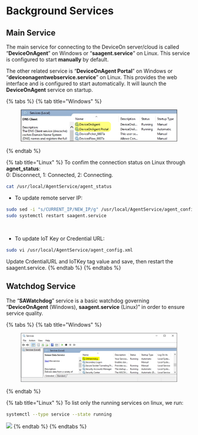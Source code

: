 # Background Services

## **Main Service**

The main service for connecting to the DeviceOn server/cloud is called “**DeviceOnAgent**” on Windows or “**saagent.service**” on Linux. This service is configured to start **manually** by default.

The other related service is “**DeviceOnAgent Portal**” on Windows or “**deviceonagentwebservice.service**” on Linux. This provides the web interface and is configured to start automatically. It will launch the **DeviceOnAgent** service on startup.



{% tabs %}
{% tab title="Windows" %}
<figure><img src="../.gitbook/assets/image (70).png" alt=""><figcaption></figcaption></figure>
{% endtab %}

{% tab title="Linux" %}
To confim the connection status on Linux through **agnet\_status**:\
0: Disconnect, 1: Connected, 2: Connecting.

```bash
cat /usr/local/AgentService/agent_status
```

* To update remote server IP:

```bash
sudo sed -i "s/CURRENT_IP/NEW_IP/g" /usr/local/AgentService/agent_config.xml
sudo systemctl restart saagent.service
```

<figure><img src="https://i.imgur.com/FEpKeT8.png" alt=""><figcaption></figcaption></figure>

* To update IoT Key or Credential URL:

```bash
sudo vi /usr/local/AgentService/agent_config.xml
```

Update CrdentialURL and IoTKey tag value and save, then restart the saagent.service.
{% endtab %}
{% endtabs %}

## **Watchdog Service**

The “**SAWatchdog**” service is a basic watchdog governing “**DeviceOnAgent** (Windows), **saagent.service** (Linux)” in order to ensure service quality.

{% tabs %}
{% tab title="Windows" %}
<figure><img src="../.gitbook/assets/image (71).png" alt=""><figcaption></figcaption></figure>
{% endtab %}

{% tab title="Linux" %}
To list only the running services on linux, we run:

```bash
systemctl --type service --state running
```

![](https://i.imgur.com/RCkvG9f.png)
{% endtab %}
{% endtabs %}
